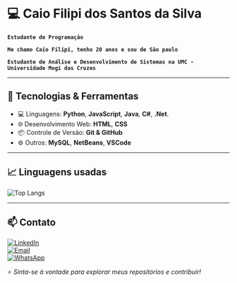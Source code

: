 # 💻 Caio Filipi dos Santos da Silva

**`Estudante de Programação`**

**`Me chamo Caio Filipi, tenho 20 anos e sou de São paulo`**

**`Estudante de Análise e Desenvolvimento de Sistemas na UMC - Universidade Mogi das Cruzes`**


---

## 🚀 Tecnologias & Ferramentas  
- 💻 Linguagens: **Python**, **JavaScript**, **Java**, **C#**, **.Net**.
- 🌐 Desenvolvimento Web: **HTML**, **CSS**  
- 📦 Controle de Versão: **Git & GitHub**  
- ⚙️ Outros: **MySQL**, **NetBeans**, **VSCode**

---

## 📈 Linguagens usadas  
![Top Langs](https://github-readme-stats.vercel.app/api/top-langs/?username=Caio-Filipi&layout=compact&theme=radical)

---

## 📫 Contato  

[![LinkedIn](https://img.shields.io/badge/LinkedIn-0077B5?style=for-the-badge&logo=linkedin&logoColor=white)](https://www.linkedin.com/in/caio-filipi-a6aaa332b)  
[![Email](https://img.shields.io/badge/Email-D14836?style=for-the-badge&logo=gmail&logoColor=white)](mailto:caio.filipi.silsan@gmail.com)   
[![WhatsApp](https://img.shields.io/badge/WhatsApp-25D366?style=for-the-badge&logo=whatsapp&logoColor=white)](https://wa.me/qr/LGNDUAVLHBXKM1)

⭐️ *Sinta-se à vontade para explorar meus repositórios e contribuir!*
